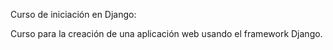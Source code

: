 Curso de iniciación en Django:

Curso para la creación de una aplicación web usando el framework Django.
